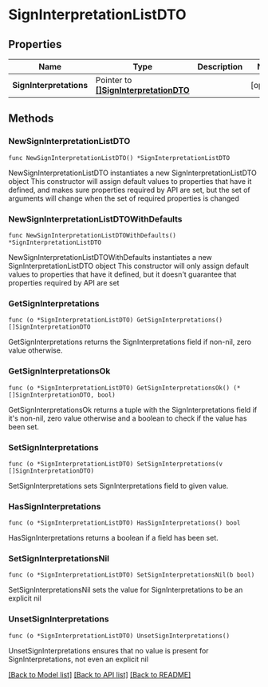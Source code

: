 # SignInterpretationListDTO

## Properties

Name | Type | Description | Notes
------------ | ------------- | ------------- | -------------
**SignInterpretations** | Pointer to [**[]SignInterpretationDTO**](SignInterpretationDTO.md) |  | [optional] 

## Methods

### NewSignInterpretationListDTO

`func NewSignInterpretationListDTO() *SignInterpretationListDTO`

NewSignInterpretationListDTO instantiates a new SignInterpretationListDTO object
This constructor will assign default values to properties that have it defined,
and makes sure properties required by API are set, but the set of arguments
will change when the set of required properties is changed

### NewSignInterpretationListDTOWithDefaults

`func NewSignInterpretationListDTOWithDefaults() *SignInterpretationListDTO`

NewSignInterpretationListDTOWithDefaults instantiates a new SignInterpretationListDTO object
This constructor will only assign default values to properties that have it defined,
but it doesn't guarantee that properties required by API are set

### GetSignInterpretations

`func (o *SignInterpretationListDTO) GetSignInterpretations() []SignInterpretationDTO`

GetSignInterpretations returns the SignInterpretations field if non-nil, zero value otherwise.

### GetSignInterpretationsOk

`func (o *SignInterpretationListDTO) GetSignInterpretationsOk() (*[]SignInterpretationDTO, bool)`

GetSignInterpretationsOk returns a tuple with the SignInterpretations field if it's non-nil, zero value otherwise
and a boolean to check if the value has been set.

### SetSignInterpretations

`func (o *SignInterpretationListDTO) SetSignInterpretations(v []SignInterpretationDTO)`

SetSignInterpretations sets SignInterpretations field to given value.

### HasSignInterpretations

`func (o *SignInterpretationListDTO) HasSignInterpretations() bool`

HasSignInterpretations returns a boolean if a field has been set.

### SetSignInterpretationsNil

`func (o *SignInterpretationListDTO) SetSignInterpretationsNil(b bool)`

 SetSignInterpretationsNil sets the value for SignInterpretations to be an explicit nil

### UnsetSignInterpretations
`func (o *SignInterpretationListDTO) UnsetSignInterpretations()`

UnsetSignInterpretations ensures that no value is present for SignInterpretations, not even an explicit nil

[[Back to Model list]](../README.md#documentation-for-models) [[Back to API list]](../README.md#documentation-for-api-endpoints) [[Back to README]](../README.md)


